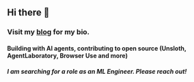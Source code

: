 ## Hi there 👋

### Visit my [blog](https://ninoristeski.github.io/) for my bio.

#### Building with AI agents, contributing to open source (Unsloth, AgentLaboratory, Browser Use and more)

##### I am searching for a role as an ML Engineer. Please reach out!

